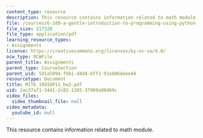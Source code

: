 ```yaml
---
content_type: resource
description: This resource contains information related to math module.
file: /courses/6-189-a-gentle-introduction-to-programming-using-python-january-iap-2011/2ac37a7134412c82126537909a90469c_MIT6_189IAP11_hw2.pdf
file_size: 217320
file_type: application/pdf
learning_resource_types:
- Assignments
license: https://creativecommons.org/licenses/by-nc-sa/4.0/
ocw_type: OCWFile
parent_title: Assignments
parent_type: CourseSection
parent_uid: 5d1a5094-f9b1-d4d4-bff1-91eb06deeed4
resourcetype: Document
title: MIT6_189IAP11_hw2.pdf
uid: 2ac37a71-3441-2c82-1265-37909a90469c
video_files:
  video_thumbnail_file: null
video_metadata:
  youtube_id: null
---
```

This resource contains information related to math module.